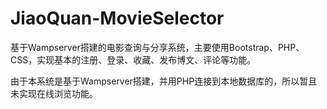 # JiaoQuan-MovieSelector
基于Wampserver搭建的电影查询与分享系统，主要使用Bootstrap、PHP、CSS，实现基本的注册、登录、收藏、发布博文、评论等功能。

由于本系统是基于Wampserver搭建，并用PHP连接到本地数据库的，所以暂且未实现在线浏览功能。
